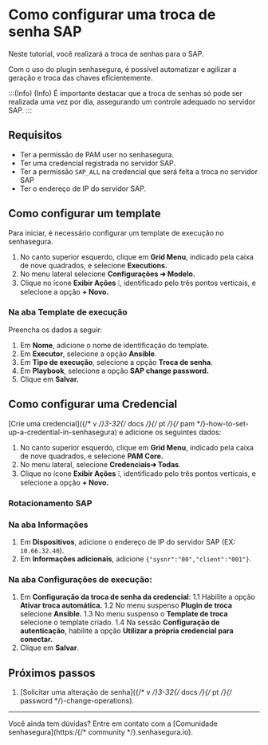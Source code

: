 # Como configurar uma troca de senha SAP

Neste tutorial, você realizará a troca de senhas para o SAP.

Com o uso do plugin senhasegura, é possível automatizar e agilizar a geração e troca das chaves eficientemente.

:::(Info) (Info)
É importante destacar que a troca de senhas só pode ser realizada uma vez por dia, assegurando um controle adequado no servidor SAP.
:::
## Requisitos

* Ter a permissão de PAM user no senhasegura.
* Ter uma credencial registrada no servidor SAP.
* Ter a permissão `SAP_ALL` na credencial que será feita a troca no servidor SAP
* Ter o endereço de IP do servidor SAP.

## Como configurar um template

Para iniciar, é necessário configurar um template de execução no senhasegura.

1. No canto superior esquerdo, clique em **Grid Menu**, indicado pela caixa de nove quadrados, e selecione **Executions.**
2. No menu lateral selecione **Configurações ➔ Modelo.**
3. Clique no ícone **Exibir Ações** ⁝, identificado pelo três pontos verticais, e selecione a opção **+ Novo.**

### Na aba Template de execução
Preencha os dados a seguir:
1. Em **Nome**, adicione o nome de identificação do template.
2. Em **Executor**, selecione a opção **Ansible**.
3. Em **Tipo de execução**, selecione a opção **Troca de senha**.
4. Em **Playbook**, selecione a opção **SAP change password.**
5. Clique em **Salvar.**

## Como configurar uma Credencial

[Crie uma credencial]({/* v */}3-32{/* docs */}{/* pt */}{/* pam */}-how-to-set-up-a-credential-in-senhasegura) e adicione os seguintes dados:

1. No canto superior esquerdo, clique em **Grid Menu**, indicado pela caixa de nove quadrados, e selecione **PAM Core.**
2. No menu lateral, selecione **Credenciais➔ Todas**.
3. Clique no ícone **Exibir Ações** ⁝, identificado pelo três pontos verticais, e selecione a opção **+ Novo.**

### Rotacionamento SAP
### Na aba Informações
1. Em **Dispositivos**, adicione o endereço de IP do servidor SAP (EX: `10.66.32.40`).
2. Em **Informações adicionais**, adicione `{"sysnr":"00","client":"001"}`.

### Na aba **Configurações de execução**:
1. Em **Configuração da troca de senha da credencial**:
    1.1 Habilite a opção **Ativar troca automática.**
    1.2 No menu suspenso **Plugin de troca** selecione **Ansible.**
    1.3 No menu suspenso o **Template de troca** selecione o template criado.
    1.4 Na sessão **Configuração de autenticação**, habilite a opção **Utilizar a própria credencial para conectar.**
2. Clique em **Salvar**.

## Próximos passos

1. [Solicitar uma alteração de senha]({/* v */}3-32{/* docs */}{/* pt */}{/* password */}-change-operations).

***

Você ainda tem dúvidas? Entre em contato com a [Comunidade senhasegura](https:/{/* community */}.senhasegura.io).